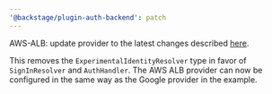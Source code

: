 ```yaml
---
'@backstage/plugin-auth-backend': patch
---
```


AWS-ALB: update provider to the latest changes described [here](https://backstage.io/docs/auth/identity-resolver).

This removes the `ExperimentalIdentityResolver` type in favor of `SignInResolver` and `AuthHandler`.
The AWS ALB provider can now be configured in the same way as the Google provider in the example.
